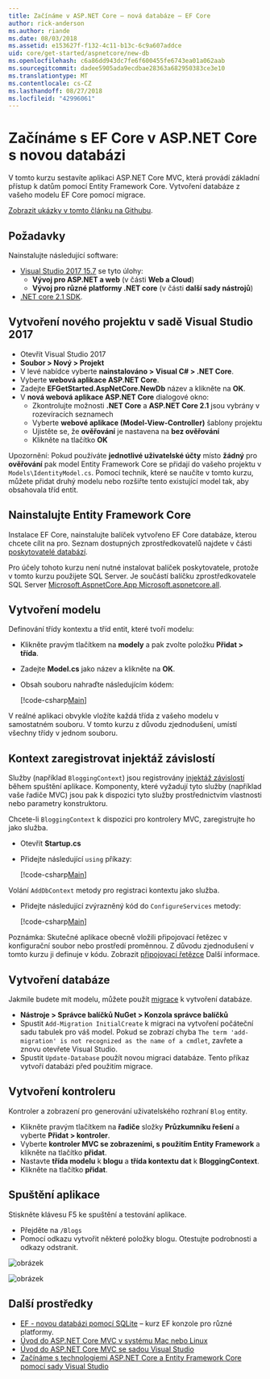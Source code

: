 ```yaml
---
title: Začínáme v ASP.NET Core – nová databáze – EF Core
author: rick-anderson
ms.author: riande
ms.date: 08/03/2018
ms.assetid: e153627f-f132-4c11-b13c-6c9a607addce
uid: core/get-started/aspnetcore/new-db
ms.openlocfilehash: c6a86dd943dc7fe6f600455fe6743ea01a062aab
ms.sourcegitcommit: dadee5905ada9ecdbae28363a682950383ce3e10
ms.translationtype: MT
ms.contentlocale: cs-CZ
ms.lasthandoff: 08/27/2018
ms.locfileid: "42996061"
---
```

# <a name="getting-started-with-ef-core-on-aspnet-core-with-a-new-database"></a>Začínáme s EF Core v ASP.NET Core s novou databázi

V tomto kurzu sestavíte aplikaci ASP.NET Core MVC, která provádí základní přístup k datům pomocí Entity Framework Core. Vytvoření databáze z vašeho modelu EF Core pomocí migrace.

[Zobrazit ukázky v tomto článku na Githubu](https://github.com/aspnet/EntityFramework.Docs/tree/master/samples/core/GetStarted/AspNetCore/EFGetStarted.AspNetCore.NewDb).

## <a name="prerequisites"></a>Požadavky

Nainstalujte následující software:

* [Visual Studio 2017 15.7](https://www.visualstudio.com/downloads/) se tyto úlohy:
  * **Vývoj pro ASP.NET a web** (v části **Web a Cloud**)
  * **Vývoj pro různé platformy .NET core** (v části **další sady nástrojů**)
* [.NET core 2.1 SDK](https://www.microsoft.com/net/download/core).

## <a name="create-a-new-project-in-visual-studio-2017"></a>Vytvoření nového projektu v sadě Visual Studio 2017

* Otevřít Visual Studio 2017
* **Soubor > Nový > Projekt**
* V levé nabídce vyberte **nainstalováno > Visual C# > .NET Core**.
* Vyberte **webová aplikace ASP.NET Core**.
* Zadejte **EFGetStarted.AspNetCore.NewDb** název a klikněte na **OK**.
* V **nová webová aplikace ASP.NET Core** dialogové okno:
  * Zkontrolujte možnosti **.NET Core** a **ASP.NET Core 2.1** jsou vybrány v rozevíracích seznamech
  * Vyberte **webové aplikace (Model-View-Controller)** šablony projektu
  * Ujistěte se, že **ověřování** je nastavena na **bez ověřování**
  * Klikněte na tlačítko **OK**

Upozornění: Pokud používáte **jednotlivé uživatelské účty** místo **žádný** pro **ověřování** pak model Entity Framework Core se přidají do vašeho projektu v `Models\IdentityModel.cs`. Pomocí technik, které se naučíte v tomto kurzu, můžete přidat druhý modelu nebo rozšiřte tento existující model tak, aby obsahovala tříd entit.

## <a name="install-entity-framework-core"></a>Nainstalujte Entity Framework Core

Instalace EF Core, nainstalujte balíček vytvořeno EF Core databáze, kterou chcete cílit na pro. Seznam dostupných zprostředkovatelů najdete v části [poskytovatelé databází](../../providers/index.md). 

Pro účely tohoto kurzu není nutné instalovat balíček poskytovatele, protože v tomto kurzu použijete SQL Server. Je součástí balíčku zprostředkovatele SQL Server [Microsoft.AspnetCore.App Microsoft.aspnetcore.all](https://docs.microsoft.com/en-us/aspnet/core/fundamentals/metapackage-app?view=aspnetcore-2.1).

## <a name="create-the-model"></a>Vytvoření modelu

Definování třídy kontextu a tříd entit, které tvoří modelu:

* Klikněte pravým tlačítkem na **modely** a pak zvolte položku **Přidat > třída**.
* Zadejte **Model.cs** jako název a klikněte na **OK**.
* Obsah souboru nahraďte následujícím kódem:

  [!code-csharp[Main](../../../../samples/core/GetStarted/AspNetCore/EFGetStarted.AspNetCore.NewDb/Models/Model.cs)]

V reálné aplikaci obvykle vložíte každá třída z vašeho modelu v samostatném souboru. V tomto kurzu z důvodu zjednodušení, umístí všechny třídy v jednom souboru.

## <a name="register-your-context-with-dependency-injection"></a>Kontext zaregistrovat injektáž závislostí

Služby (například `BloggingContext`) jsou registrovány [injektáž závislostí](http://docs.asp.net/en/latest/fundamentals/dependency-injection.html) během spuštění aplikace. Komponenty, které vyžadují tyto služby (například vaše řadiče MVC) jsou pak k dispozici tyto služby prostřednictvím vlastnosti nebo parametry konstruktoru.

Chcete-li `BloggingContext` k dispozici pro kontrolery MVC, zaregistrujte ho jako služba.

* Otevřít **Startup.cs**
* Přidejte následující `using` příkazy:

  [!code-csharp[Main](../../../../samples/core/GetStarted/AspNetCore/EFGetStarted.AspNetCore.NewDb/Startup.cs#AddedUsings)]

Volání `AddDbContext` metody pro registraci kontextu jako služba.

* Přidejte následující zvýrazněný kód do `ConfigureServices` metody:

  [!code-csharp[Main](../../../../samples/core/GetStarted/AspNetCore/EFGetStarted.AspNetCore.NewDb/Startup.cs?name=ConfigureServices&highlight=13-14)]

Poznámka: Skutečné aplikace obecně vložili připojovací řetězec v konfigurační soubor nebo prostředí proměnnou. Z důvodu zjednodušení v tomto kurzu ji definuje v kódu. Zobrazit [připojovací řetězce](../../miscellaneous/connection-strings.md) Další informace.

## <a name="create-the-database"></a>Vytvoření databáze

Jakmile budete mít modelu, můžete použít [migrace](https://docs.microsoft.com/aspnet/core/data/ef-mvc/migrations#introduction-to-migrations) k vytvoření databáze.

* **Nástroje > Správce balíčků NuGet > Konzola správce balíčků**
* Spustit `Add-Migration InitialCreate` k migraci na vytvoření počáteční sadu tabulek pro váš model. Pokud se zobrazí chyba `The term 'add-migration' is not recognized as the name of a cmdlet`, zavřete a znovu otevřete Visual Studio.
* Spustit `Update-Database` použít novou migraci databáze. Tento příkaz vytvoří databázi před použitím migrace.

## <a name="create-a-controller"></a>Vytvoření kontroleru

Kontroler a zobrazení pro generování uživatelského rozhraní `Blog` entity.

* Klikněte pravým tlačítkem na **řadiče** složky **Průzkumníku řešení** a vyberte **Přidat > kontroler**.
* Vyberte **kontroler MVC se zobrazeními, s použitím Entity Framework** a klikněte na tlačítko **přidat**.
* Nastavte **třída modelu** k **blogu** a **třída kontextu dat** k **BloggingContext**.
* Klikněte na tlačítko **přidat**.


## <a name="run-the-application"></a>Spuštění aplikace

Stiskněte klávesu F5 ke spuštění a testování aplikace.

* Přejděte na `/Blogs`
* Pomocí odkazu vytvořit některé položky blogu. Otestujte podrobnosti a odkazy odstranit.

![obrázek](_static/create.png)

![obrázek](_static/index-new-db.png)

## <a name="additional-resources"></a>Další prostředky

* [EF - novou databázi pomocí SQLite](xref:core/get-started/netcore/new-db-sqlite) – kurz EF konzole pro různé platformy.
* [Úvod do ASP.NET Core MVC v systému Mac nebo Linux](https://docs.microsoft.com/aspnet/core/tutorials/first-mvc-app-xplat/index)
* [Úvod do ASP.NET Core MVC se sadou Visual Studio](https://docs.microsoft.com/aspnet/core/tutorials/first-mvc-app/index)
* [Začínáme s technologiemi ASP.NET Core a Entity Framework Core pomocí sady Visual Studio](https://docs.microsoft.com/aspnet/core/data/ef-mvc/index)
